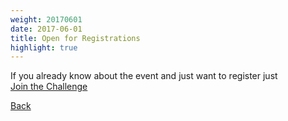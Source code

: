 ```yaml
---
weight: 20170601
date: 2017-06-01
title: Open for Registrations
highlight: true
---
```



If you already know about the event and just want to register just<br />
[Join the Challenge](mailto:mentors@dlf-kapiti.zendesk.com)

[Back](/schedule)